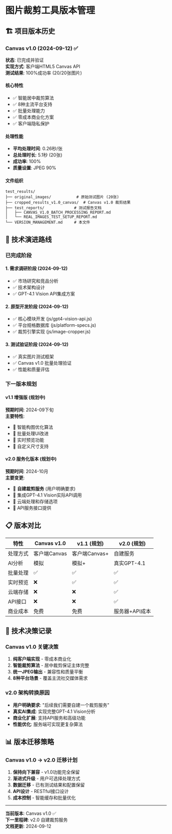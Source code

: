 # 图片裁剪工具版本管理

## 🏗️ 项目版本历史

### Canvas v1.0 (2024-09-12) ✅
**状态**: 已完成并验证  
**实现方式**: 客户端HTML5 Canvas API  
**测试结果**: 100%成功率 (20/20张图片)  

#### 核心特性
- ✅ 智能居中裁剪算法
- ✅ 8种主流平台支持
- ✅ 批量处理能力
- ✅ 零成本商业化方案
- ✅ 客户端隐私保护

#### 处理性能
- **平均处理时间**: 0.26秒/张
- **总处理时长**: 5.1秒 (20张)
- **成功率**: 100%
- **质量设置**: JPEG 90%

#### 文件组织
```
test_results/
├── original_images/           # 原始测试图片 (20张)
├── cropped_results_v1.0_canvas/  # Canvas v1.0 裁剪结果
├── test_reports/             # 测试报告文档
│   ├── CANVAS_V1.0_BATCH_PROCESSING_REPORT.md
│   └── REAL_IMAGES_TEST_SETUP_REPORT.md
└── VERSION_MANAGEMENT.md     # 本文件
```

## 🔄 技术演进路线

### 已完成阶段

#### 1. 需求调研阶段 (2024-09-12)
- ✅ 市场研究和竞品分析
- ✅ 技术架构设计
- ✅ GPT-4.1 Vision API集成方案

#### 2. 原型开发阶段 (2024-09-12)
- ✅ 核心模块开发 (js/gpt4-vision-api.js)
- ✅ 平台规格数据库 (js/platform-specs.js)
- ✅ 裁剪引擎实现 (js/image-cropper.js)

#### 3. 测试验证阶段 (2024-09-12)
- ✅ 真实图片测试框架
- ✅ Canvas v1.0 批量处理验证
- ✅ 性能和质量评估

### 下一版本规划

#### v1.1 增强版 (规划中)
**预期时间**: 2024-09下旬  
**主要特性**:
- 🔄 智能构图优化算法
- 🔄 批量处理UI改进
- 🔄 实时预览功能
- 🔄 自定义尺寸支持

#### v2.0 服务化版本 (规划中)
**预期时间**: 2024-10月  
**主要变更**:
- 🔄 **自建裁剪服务** (用户明确要求)
- 🔄 集成GPT-4.1 Vision实际API调用
- 🔄 云端处理和存储选项
- 🔄 API服务接口提供

## 📋 版本对比

| 特性 | Canvas v1.0 | v1.1 (规划) | v2.0 (规划) |
|------|-------------|-------------|-------------|
| 处理方式 | 客户端Canvas | 客户端Canvas+ | 自建服务 |
| AI分析 | 模拟 | 模拟+ | 真实GPT-4.1 |
| 批量处理 | ✅ | ✅ | ✅ |
| 实时预览 | ❌ | ✅ | ✅ |
| 云端存储 | ❌ | ❌ | ✅ |
| API接口 | ❌ | ❌ | ✅ |
| 商业成本 | 免费 | 免费 | 服务器+API成本 |

## 🎯 技术决策记录

### Canvas v1.0 关键决策
1. **纯客户端实现** - 零成本商业化
2. **智能裁剪算法** - 居中裁剪保证主体完整
3. **统一JPEG输出** - 兼容性和质量平衡
4. **8种平台场景** - 覆盖主流社交媒体需求

### v2.0 架构转换原因
- **用户明确要求**: "后续我们需要自建一个裁剪服务"
- **真实AI集成**: 实现完整GPT-4.1 Vision分析
- **商业化扩展**: 支持API服务和高级功能
- **性能优化**: 服务端可实现更复杂算法

## 📊 版本迁移策略

### Canvas v1.0 → v2.0 迁移计划
1. **保持向下兼容** - v1.0功能完全保留
2. **渐进式升级** - 用户可选择处理方式
3. **数据迁移** - 已有测试结果和配置保留
4. **API设计** - RESTful接口设计
5. **成本控制** - 智能缓存和批量优化

---

**当前版本**: Canvas v1.0 ✅  
**下一里程碑**: v2.0 自建裁剪服务  
**文档更新**: 2024-09-12